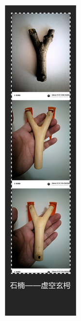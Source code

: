 ![Image](https://raw.githubusercontent.com/bentaoan/bentaoan/refs/heads/main/img/2_%E5%89%AF%E6%9C%AC.jpg)